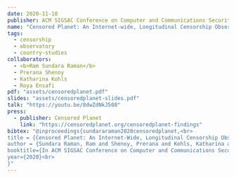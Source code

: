 ```yaml
---
date: 2020-11-10
publisher: ACM SIGSAC Conference on Computer and Communications Security (CCS)
name: "Censored Planet: An Internet-wide, Longitudinal Censorship Observatory"
tags:
  - censorship
  - observatory
  - country-studies
collaborators:
  - <b>Ram Sundara Raman</b>
  - Prerana Shenoy
  - Katharina Kohls
  - Roya Ensafi
pdf: "assets/censoredplanet.pdf"
slides: "assets/censoredplanet-slides.pdf"
talk: "https://youtu.be/8dwZdNkJ508"
press:
  - publisher: Censored Planet
    link: "https://censoredplanet.org/censoredplanet-findings"
bibtex: "@inproceedings{sundararaman2020censoredplanet,<br>
title = {Censored Planet: An Internet-Wide, Longitudinal Censorship Observatory},<br>
author = {Sundara Raman, Ram and Shenoy, Prerana and Kohls, Katharina and Ensafi, Roya},<br>
booktitle={In ACM SIGSAC Conference on Computer and Communications Security (CCS)},<br>
year={2020}<br>
}"
---
```

